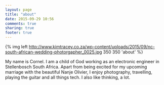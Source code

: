 ```yaml
---
layout: page
title: "about"
date: 2015-09-29 10:56
comments: true
sharing: true
footer: true
---
```


{% img left http://www.kimtracey.co.za/wp-content/uploads/2015/09/nc-south-african-wedding-photorgapher_0025.jpg 350 350 'about' %}

My name is Cornel. I am a child of God working as an electronic engineer in Stellenbosch South Africa. Apart from being excited for my upcoming marriage with the beautiful Nanje Olivier, I enjoy photography, travelling, playing the guitar and all things tech. I also like thinking, a lot.
